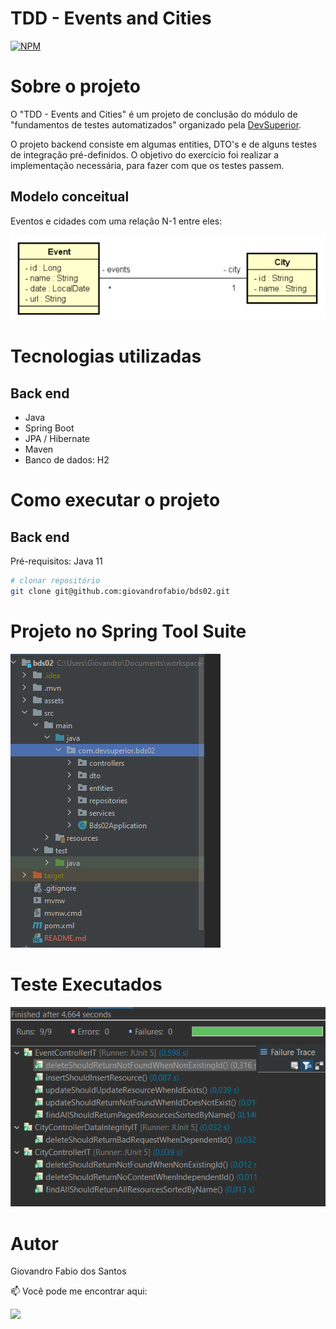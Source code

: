 # TDD - Events and Cities 
[![NPM](https://img.shields.io/npm/l/react)](https://github.com/giovandrofabio/bds02/blob/master/LICENSE) 

# Sobre o projeto

O "TDD - Events and Cities" é um projeto de conclusão do módulo de "fundamentos de testes automatizados" organizado pela [DevSuperior](https://devsuperior.com.br "Site da DevSuperior").

O projeto backend consiste em algumas entities, DTO's e de alguns testes de integração pré-definidos. 
O objetivo do exercício foi realizar a implementação necessária, para fazer com que os testes passem. 

## Modelo conceitual
Eventos e cidades com uma relação N-1 entre eles:

![Modelo Conceitual](https://github.com/giovandrofabio/bds02/blob/main/assets/ModeloConceitual.png)

# Tecnologias utilizadas
## Back end
- Java
- Spring Boot
- JPA / Hibernate
- Maven
- Banco de dados: H2

# Como executar o projeto

## Back end
Pré-requisitos: Java 11

```bash
# clonar repositório
git clone git@github.com:giovandrofabio/bds02.git

```

# Projeto no Spring Tool Suite
![Projeto STS](https://github.com/giovandrofabio/bds02/blob/main/assets/ProjetoSTS.png)

# Teste Executados
![Testes Executados](https://github.com/giovandrofabio/bds02/blob/main/assets/Testes%20Executados.png)


# Autor

Giovandro Fabio dos Santos

📫 Você pode me encontrar aqui:
<p align="left">
  <a href="https://www.linkedin.com/in/giovandro-santos-2b46621b7/" alt="Linkedin">
  <img src="https://img.shields.io/badge/-Linkedin-0e76a8?style=flat-square&logo=Linkedin&logoColor=white&link=https://www.linkedin.com/in/giovandro-santos-2b46621b7/" /></a>

